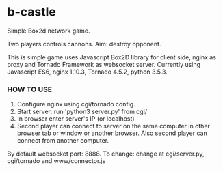 # b-castle

Simple Box2d network game.

Two players controls cannons. Aim: destroy opponent.

This is simple game uses Javascript Box2D library for client side, nginx as proxy and Tornado Framework as websocket server. Currently using Javascript ES6, nginx 1.10.3, Tornado 4.5.2, python 3.5.3.
<h3>HOW TO USE</h3>
<ol type="1">
<li>Configure nginx using cgi/tornado config.</li>
<li>Start server: run 'python3 server.py' from cgi/</li>
<li>In browser enter server's IP (or localhost)</li>
<li>Second player can connect to server on the same computer in other browser tab or window or another browser. Also second player can connect from another computer.</li>
</ol>
By default websocket port: 8888. To change: change at cgi/server.py, cgi/tornado and www/connector.js
